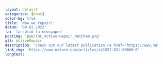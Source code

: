```yaml
---
layout: default
categories: [news]
color-bg: true
title: 'Now we repair!'
datum: '09.02.2022'
fa: 'fa-solid fa-newspaper'
postimg: 'pub/TOC_Active-Repair_NatChem.png'
alt: ActiveRepair
description: 'Check out our latest publication <a href="https://www.nature.com/articles/s41557-021-00860-6" style="color:#FFFFFF;"><b>Active repair of a dinuclear photocatalyst for visible-light-driven hydrogen production</b></a> on the mechanistic understanding of the catalytic cycle of a dinuclear RuPt photocatalyst.<br> We present active repair strategies that allow to increase the catalytic activity from a few hours to a few days. The complementary study includes <i>e.g.</i> catalytic studies, <i>operando</i> steady-state and transient absorption spectroscopy, as well as (TD-)DFT simulations.'
link_img: 'https://www.nature.com/articles/s41557-021-00860-6'
longtext:
---
```

